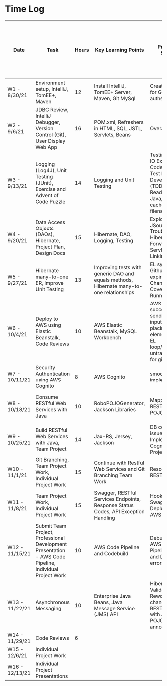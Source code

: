 # Time Log

| Date | Task | Hours | Key Learning Points | Problems Solved | ToDo in addition to course lecture, videos, notes, activities, and exercises
|------|------|-------|------|------|------|
|W1 - 8/30/21|Environment setup, IntelliJ, TomEE+, Maven|12|Install IntelliJ, TomEE+ Server, Maven, Git MySql | Create a Token for Git authentication| Create back-up work environment
|W2 - 9/6/21|JDBC Review, IntelliJ Debugger, Version Control (Git), User Display Web App|16|POM.xml, Refreshers in HTML, SQL, JSTL, Servlets, Beans | Overall Review | Project design docs, property files, jsps, and classes
|W3 - 9/13/21|Logging (Log4J), Unit Testing (JUnit), Exercise and Advent of Code Puzzle|14|Logging and Unit Testing | Testing for an IO Exception, Code Coverage, Test Driven Development (TDD), File Reading in Java, Git cached image filename | Design Documents, Investigate RESTful APIs
|W4 - 9/20/21|Data Access Objects (DAOs), Hibernate, Project Plan, Design Docs|15|Hibernate, DAO, Logging, Testing |Exploring JSoup, Troubleshooting Hibernate, Forwarding Servlets, Linking JSPs | Properties Interface, Improve Project Plan
|W5 - 9/27/21 | Hibernate many-to-one ER, Improve Unit Testing|13 |Improving tests with generic DAO and equals methods, Hibernate many-to-one relationships  |EL syntax, Github PAT expiring, Change Code Coverage Runner |Look into pages caching while running tomcat |
|W6 - 10/4/21 | Deploy to AWS using Elastic Beanstalk, Code Reviews |10 |AWS Elastic Beanstalk, MySQL Workbench |AWS deploy successfully, sending hidden input in forms, placing form element inside EL loop/iteration, untrack folder for gitignore |AWS CI Pipeline research |
|W7 - 10/11/21 | Security Authentication using AWS Cognito |8 |AWS Cognito |smooth implementation |Implement AWS Cognito in Indie Project |
|W8 - 10/18/21 | Consume RESTful Web Services with Java |10 |RoboPOJOGenerator, Jackson Libraries |Mapping RESTful Json to POJO |Team project survey, Class survey |
|W9 - 10/25/21 | Build RESTful Web Services with Java, Team Project |14 |Jax-RS, Jersey, Jackson |DB connection issue, Implementing Cognito in Indie Project | Team project research |
|W10 - 11/1/21 |Git Branching, Team Project Work, Individual Project Work  | 15 | Continue with Restful Web Services and Git Branching Team Work | Resolve Bugs in RESTful DAO | User Table, Cognito Auth and Logout, CSS Framework  |
|W11 - 11/8/21 |Team Project Work, Individual Project Work  | 15 | Swagger, RESTful Services Endpoints, Response Status Codes, API Exception Handling | Hooking in Swagger, Deploying to AWS | AWS CI Pipeline    |
|W12 - 11/15/21 |Submit Team Project, Professional Development Presentation - AWS Code Pipeline, Individual Project Work  | 10 | AWS Code Pipeline and Codebuild | Debugging AWS Code Pipeline Build and Deploy errors | Data validation and error jsp  |
|W13 - 11/22/21 |Asynchronous Messaging	  | 10 | Enterprise Java Beans, Java Message Service (JMS) API  | Hibernate Validator, Rework a changed RESTful service with Jackson POJO ignore annotations  |  Validation  |
|W14 - 11/29/21 |Code Reviews	  |  6 |   |   |    |
|W15 - 12/6/21 |Individual Project Work	  |   |   |   |    |
|W16 - 12/13/21 |Individual Project Presentations	  |   |   |   |    |
